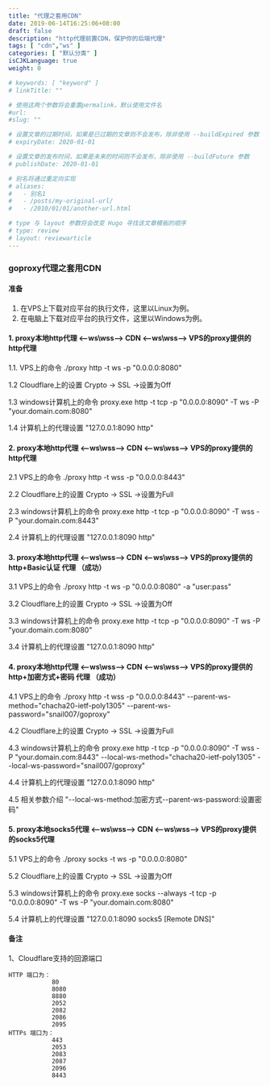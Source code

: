 ```yaml
---
title: "代理之套用CDN"
date: 2019-06-14T16:25:06+08:00
draft: false
description: "http代理前置CDN，保护你的后端代理"
tags: [ "cdn","ws" ]
categories: [ "默认分类" ]
isCJKLanguage: true
weight: 0

# keywords: [ "keyword" ]
# linkTitle: ""

# 使用这两个参数将会重置permalink，默认使用文件名
#url: 
#slug: ""

# 设置文章的过期时间，如果是已过期的文章则不会发布，除非使用 --buildExpired 参数
# expiryDate: 2020-01-01

# 设置文章的发布时间，如果是未来的时间则不会发布，除非使用 --buildFuture 参数
# publishDate: 2020-01-01

# 别名将通过重定向实现
# aliases:
#   - 别名1
#   - /posts/my-original-url/
#   - /2010/01/01/another-url.html

# type 与 layout 参数将会改变 Hugo 寻找该文章模板的顺序
# type: review
# layout: reviewarticle
---
```


### goproxy代理之套用CDN

#### 准备	
1. 在VPS上下载对应平台的执行文件，这里以Linux为例。						
2. 在电脑上下载对应平台的执行文件，这里以Windows为例。						

#### 1. proxy本地http代理 <--ws\wss--> CDN  <--ws\wss-->  VPS的proxy提供的http代理  

1.1. VPS上的命令 ./proxy http -t ws -p "0.0.0.0:8080" 

1.2 Cloudflare上的设置 Crypto -> SSL ->设置为Off	 

1.3 windows计算机上的命令 proxy.exe http -t tcp -p "0.0.0.0:8090" -T ws -P "your.domain.com:8080"	 

1.4 计算机上的代理设置 "127.0.0.1:8090 http"	 
  

#### 2. proxy本地http代理 <--ws\wss--> CDN  <--ws\wss--> VPS的proxy提供的http代理  

2.1 VPS上的命令 ./proxy http -t wss -p "0.0.0.0:8443"	 

2.2 Cloudflare上的设置 Crypto -> SSL ->设置为Full 

2.3 windows计算机上的命令 proxy.exe http -t tcp -p "0.0.0.0:8090" -T wss -P "your.domain.com:8443"	  

2.4 计算机上的代理设置 "127.0.0.1:8090 http"	 
  

#### 3. proxy本地http代理 <--ws\wss--> CDN  <--ws\wss-->  VPS的proxy提供的http+Basic认证 代理 （成功） 

3.1 VPS上的命令 ./proxy http -t ws -p "0.0.0.0:8080" -a "user:pass" 	 

3.2 Cloudflare上的设置 Crypto -> SSL ->设置为Off 

3.3 windows计算机上的命令 proxy.exe http -t tcp -p "0.0.0.0:8090" -T ws -P "your.domain.com:8080"	 

3.4 计算机上的代理设置 "127.0.0.1:8090 http"	 
   

#### 4. proxy本地http代理 <--ws\wss--> CDN  <--ws\wss-->  VPS的proxy提供的http+加密方式+密码 代理 （成功） 

4.1 VPS上的命令 ./proxy http -t wss -p "0.0.0.0:8443" --parent-ws-method="chacha20-ietf-poly1305" --parent-ws-password="snail007/goproxy" 

4.2 Cloudflare上的设置 Crypto -> SSL ->设置为Full 

4.3 windows计算机上的命令 proxy.exe http -t tcp -p "0.0.0.0:8090" -T wss -P "your.domain.com:8443" --local-ws-method="chacha20-ietf-poly1305" --local-ws-password="snail007/goproxy"	 

4.4 计算机上的代理设置 "127.0.0.1:8090 http"	 

4.5 相关参数介绍 "--local-ws-method:加密方式--parent-ws-password:设置密码"	

#### 5. proxy本地socks5代理 <--ws\wss--> CDN  <--ws\wss-->  VPS的proxy提供的socks5代理 

5.1 VPS上的命令 ./proxy socks -t ws -p "0.0.0.0:8080" 

5.2 Cloudflare上的设置 Crypto -> SSL ->设置为Off 

5.3 windows计算机上的命令 proxy.exe socks --always -t tcp -p "0.0.0.0:8090" -T ws -P "your.domain.com:8080" 

5.4 计算机上的代理设置 "127.0.0.1:8090 socks5 [Remote DNS]"
 


#### 备注
1、Cloudflare支持的回源端口  
```text
HTTP 端口为：
            80	 
            8080	 
            8880	 
            2052	 
            2082	 
            2086	 
            2095	
HTTPs 端口为：
            443
            2053
            2083
            2087
            2096
            8443	
```
